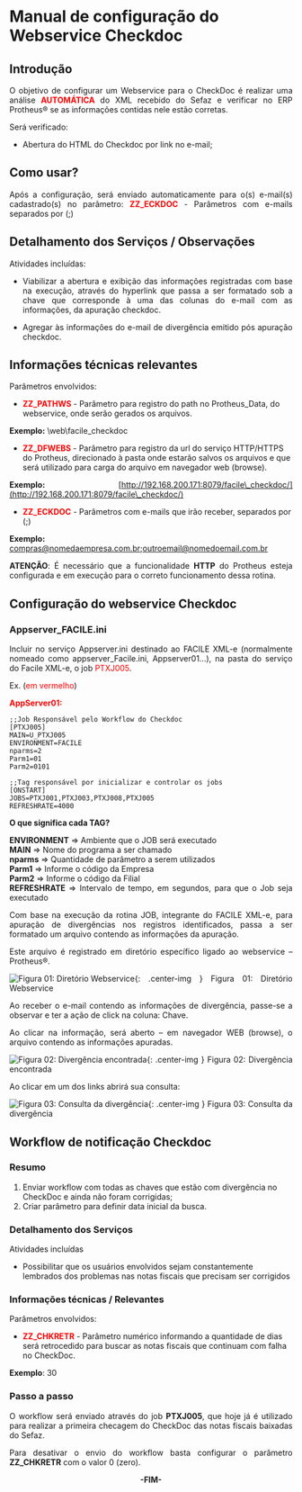 <style>
    p{
        text-align: justify;
    }
    #format{
        font-style: italic; 
        font-size: 15px;
    }
    #green{
        background-color: #16F529;
        color: black;
    }
    #red{
        background-color: red;
        color: black;
    }
    #yellow{
        background-color: yellow;
        color: black;
    }
    b{
        color: red;
    }
</style>

# Manual de configuração do Webservice Checkdoc

## Introdução

O objetivo de configurar um Webservice para o CheckDoc é realizar uma análise <b>AUTOMÁTICA</b> do XML recebido do Sefaz e verificar no ERP Protheus® se as informações contidas nele estão corretas.

Será verificado:

- Abertura do HTML do Checkdoc por link no e-mail;

## Como usar?

Após a configuração, será enviado automaticamente para o(s) e-mail(s) cadastrado(s) no parâmetro: <b>ZZ\_ECKDOC</b> - Parâmetros com e-mails separados por (;)


## Detalhamento dos Serviços / Observações

Atividades incluídas:

* Viabilizar a abertura e exibição das informações registradas com base na execução, através do hyperlink que passa a ser formatado sob a chave que corresponde à uma das colunas do e-mail com as informações, da apuração checkdoc.

* Agregar às informações do e-mail de divergência emitido pós apuração checkdoc. 


## Informações técnicas relevantes

Parâmetros envolvidos:

* <b>ZZ\_PATHWS</b> - Parâmetro para registro do path no Protheus\_Data, do webservice, onde serão gerados os arquivos. 

**Exemplo:** \web\facile\_checkdoc

* <b>ZZ\_DFWEBS</b> - Parâmetro para registro da url do serviço HTTP/HTTPS do Protheus, direcionado à pasta onde estarão salvos os arquivos e que será utilizado para carga do arquivo em navegador web (browse). 

**Exemplo:** [http://192.168.200.171:8079/facile\_checkdoc/](http://192.168.200.171:8079/facile\_checkdoc/)

* <b>ZZ\_ECKDOC</b> - Parâmetros com e-mails que irão receber, separados por (;)

**Exemplo:** compras@nomedaempresa.com.br;outroemail@nomedoemail.com.br 


**ATENÇÃO**: É necessário que a funcionalidade **HTTP** do Protheus esteja configurada e em execução para o correto funcionamento dessa rotina.


## Configuração do webservice Checkdoc

### Appserver\_FACILE.ini

Incluir no serviço Appserver.ini destinado ao FACILE XML-e (normalmente nomeado como appserver\_Facile.ini, Appserver01...), na pasta do serviço do Facile XML-e, o job <span style="color: red">PTXJ005</span>.

Ex. (<span style="color: red">em vermelho</span>)

<b>AppServer01:</b>

    ;;Job Responsável pelo Workflow do Checkdoc
    [PTXJ005]
    MAIN=U_PTXJ005
    ENVIRONMENT=FACILE
    nparms=2
    Parm1=01
    Parm2=0101

    ;;Tag responsável por inicializar e controlar os jobs
    [ONSTART]
    JOBS=PTXJ001,PTXJ003,PTXJ008,PTXJ005
    REFRESHRATE=4000

**O que significa cada TAG?**

**ENVIRONMENT**     => Ambiente que o JOB será executado                                <br>
**MAIN**  		    => Nome do programa a ser chamado                                   <br>
**nparms** 		    => Quantidade de parâmetro a serem utilizados                       <br>
**Parm1**		    => Informe o código da Empresa                                      <br>
**Parm2**		    => Informe o código da Filial                                       <br>
**REFRESHRATE**	    => Intervalo de tempo, em segundos, para que o Job seja executado   <br>

Com base na execução da rotina JOB, integrante do FACILE XML-e, para apuração de divergências nos registros identificados, passa a ser formatado um arquivo contendo as informações da apuração.

Este arquivo é registrado em diretório específico ligado ao webservice – Protheus®.

![Figura 01: Diretório Webservice](../../assets/webservice/ws_direweb.png "Diretório Webservice"){: .center-img }
<span class="format">Figura 01: Diretório Webservice</span>

Ao receber o e-mail contendo as informações de divergência, passe-se a observar e ter a ação de click na coluna: Chave.

Ao clicar na informação, será aberto – em navegador WEB (browse), o arquivo contendo as informações apuradas.

![Figura 02: Divergência encontrada](../../assets/webservice/ws_divenc.png "Divergência encontrada"){: .center-img }
<span class="format">Figura 02: Divergência encontrada</span>

Ao clicar em um dos links abrirá sua consulta:

![Figura 03: Consulta da divergência](../../assets/webservice/ws_consulta.png "Consulta da divergência"){: .center-img }
<span class="format">Figura 03: Consulta da divergência</span>


## Workflow de notificação Checkdoc

### Resumo

1. Enviar workflow com todas as chaves que estão com divergência no CheckDoc e ainda não foram corrigidas;
2. Criar parâmetro para definir data inicial da busca.

### Detalhamento dos Serviços

Atividades incluídas

*  Possibilitar que os usuários envolvidos sejam constantemente lembrados dos problemas nas notas fiscais que precisam ser corrigidos

### Informações técnicas / Relevantes

Parâmetros envolvidos:

* <b>ZZ\_CHKRETR</b> - Parâmetro numérico informando a quantidade de dias será retrocedido para buscar as notas fiscais que continuam com falha no CheckDoc.

**Exemplo**: 30

### Passo a passo

O workflow será enviado através do job **PTXJ005**, que hoje já é utilizado para realizar a primeira checagem do CheckDoc das notas fiscais baixadas do Sefaz.

Para desativar o envio do workflow basta configurar o parâmetro **ZZ\_CHKRETR** com o valor 0 (zero).

<div style="text-align: center; font-weight: bold;">-FIM-</div>
